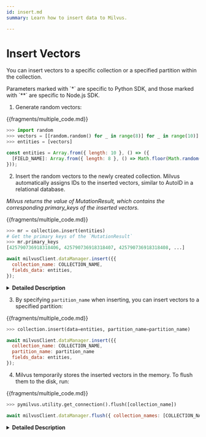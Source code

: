 ```yaml
---
id: insert.md
summary: Learn how to insert data to Milvus.

---
```


# Insert Vectors

You can insert vectors to a specific collection or a specified partition within the collection.

<div class="alert note">
Parameters marked with `*` are specific to Python SDK, and those marked with `**` are specific to Node.js SDK.
</div>

1. Generate random vectors:

{{fragments/multiple_code.md}}

```python
>>> import random
>>> vectors = [[random.random() for _ in range(8)] for _ in range(10)]
>>> entities = [vectors]
```

```javascript
const entities = Array.from({ length: 10 }, () => ({
  [FIELD_NAME]: Array.from({ length: 8 }, () => Math.floor(Math.random() * 10)),
}));
```

2. Insert the random vectors to the newly created collection. Milvus automatically assigns IDs to the inserted vectors, similar to AutoID in a relational database.

_Milvus returns the value of MutationResult, which contains the corresponding primary_keys of the inserted vectors._

{{fragments/multiple_code.md}}

```python
>>> mr = collection.insert(entities)
# Get the primary keys of the `MutationResult`
>>> mr.primary_keys
[425790736918318406, 425790736918318407, 425790736918318408, ...]
```

```javascript
await milvusClient.dataManager.insert({{
  collection_name: COLLECTION_NAME,
  fields_data: entities,
});
```

<details>
  <summary><b>Detailed Description</b></summary>
<table class="params">
	<thead>
	<tr>
		<th>Parameter</td>
		<th>Description</th>
		<th>Note</th>
	</tr>
	</thead>
	<tbody>
	<tr>
		<td>data</td>
		<td>Data to insert into Milvus</td>
		<td>Mandatory</td>
	</tr>
 	<tr>
		<td>collection_name**</td>
		<td>Name of the collection to insert data into</td>
		<td>Mandatory</td>
	</tr>
	<tr>
		<td>partition_name</td>
		<td>Name of the partition to insert data into</td>
		<td>Optional</td>
	</tr>
	</tbody>
</table>
</details>

3. By specifying `partition_name` when inserting, you can insert vectors to a specified partition:

{{fragments/multiple_code.md}}

```python
>>> collection.insert(data=entities, partition_name=partition_name)
```

```javascript
await milvusClient.dataManager.insert({{
  collection_name: COLLECTION_NAME,
  partition_name: partition_name
  fields_data: entities,
});
```

4. Milvus temporarily stores the inserted vectors in the memory. To flush them to the disk, run:

{{fragments/multiple_code.md}}

```python
>>> pymilvus.utility.get_connection().flush([collection_name])
```

```javascript
await milvusClient.dataManager.flush({ collection_names: [COLLECTION_NAME] });
```

<details>
  <summary><b>Detailed Description</b></summary>
<table class="params">
	<thead>
	<tr>
		<th>Parameter</td>
		<th>Description</th>
		<th>Note</th>
	</tr>
	</thead>
	<tbody>
 	<tr>
		<td>collection_name</td>
		<td>Name of the collection to flush</td>
		<td>Mandatory</td>
	</tr>
	</tbody>
</table>
</details>

